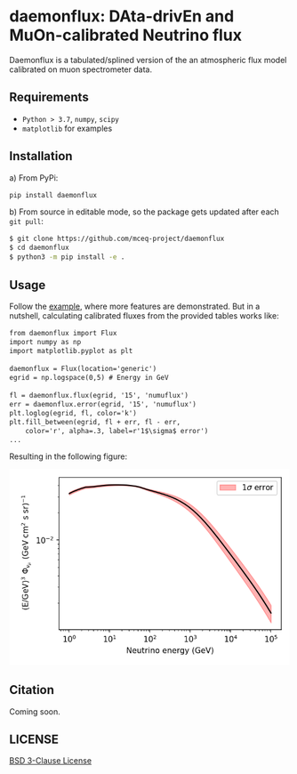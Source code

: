 # daemonflux: DAta-drivEn and MuOn-calibrated Neutrino flux

Daemonflux is a tabulated/splined version of the an atmospheric flux model calibrated on muon spectrometer data.

## Requirements
 * `Python > 3.7`, `numpy`, `scipy`
 * `matplotlib` for examples

## Installation
a) From PyPi: 
    
    pip install daemonflux
    
b) From source in editable mode, so the package gets updated after each `git pull`:
```bash
$ git clone https://github.com/mceq-project/daemonflux
$ cd daemonflux
$ python3 -m pip install -e .
```

## Usage

Follow the [example](examples/example.ipynb), where more features are demonstrated. But in a nutshell, calculating calibrated fluxes from the provided tables works like:

    from daemonflux import Flux
    import numpy as np
    import matplotlib.pyplot as plt

    daemonflux = Flux(location='generic')
    egrid = np.logspace(0,5) # Energy in GeV

    fl = daemonflux.flux(egrid, '15', 'numuflux')
    err = daemonflux.error(egrid, '15', 'numuflux')
    plt.loglog(egrid, fl, color='k')
    plt.fill_between(egrid, fl + err, fl - err,
        color='r', alpha=.3, label=r'1$\sigma$ error')
    ...

Resulting in the following figure:

![Muon Neutrino Flux plot](flux_example.png "Muon neutrino flux scaled by $E^3$ for clarity.")

## Citation

Coming soon.

## LICENSE

[BSD 3-Clause License](LICENSE)
